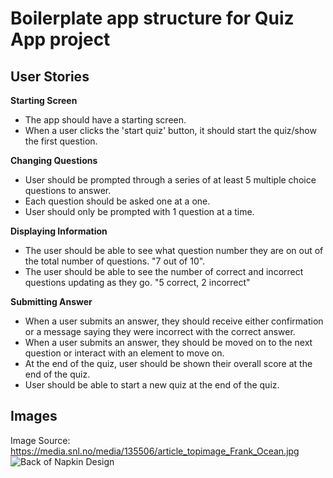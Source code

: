 # Boilerplate app structure for Quiz App project

## User Stories

**Starting Screen**
- The app should have a starting screen.
- When a user clicks the 'start quiz' button, it should start the quiz/show the first question.

**Changing Questions**
- User should be prompted through a series of at least 5 multiple choice questions to answer.
- Each question should be asked one at a one.
- User should only be prompted with 1 question at a time.

**Displaying Information**
- The user should be able to see what question number they are on out of the total number of questions. "7 out of 10".
- The user should be able to see the number of correct and incorrect questions updating as they go. "5 correct, 2 incorrect"

**Submitting Answer**
- When a user submits an answer, they should receive either confirmation or a message saying they were incorrect with the correct answer.
- When a user submits an answer, they should be moved on to the next question or interact with an element to move on.
- At the end of the quiz, user should be shown their overall score at the end of the quiz.
- User should be able to start a new quiz at the end of the quiz.

## Images
Image Source: https://media.snl.no/media/135506/article_topimage_Frank_Ocean.jpg
![Back of Napkin Design](napkin-design.jpg)

